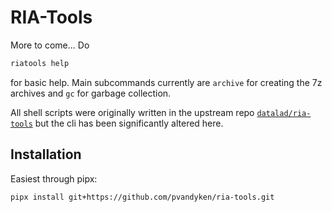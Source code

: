 # RIA-Tools

More to come... Do

```bash
riatools help
```

for basic help. Main subcommands currently are `archive` for creating the 7z archives and `gc` for garbage collection.

All shell scripts were originally written in the upstream repo [`datalad/ria-tools`](https://github.com/datalad/ria-tools) but the cli has been significantly altered here.


## Installation

Easiest through pipx:

```bash
pipx install git+https://github.com/pvandyken/ria-tools.git
```

